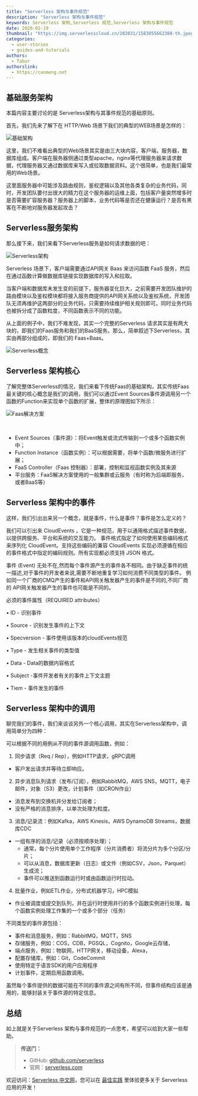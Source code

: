 ```yaml
---
title: "Serverless 架构与事件规范"
description: "Serverless 架构与事件规范"
keywords: Serverless 架构,Serverless 规范,Serverless 架构与事件规范
date: 2020-02-19
thumbnail: "https://img.serverlesscloud.cn/202031/1583055662380-th.jpeg"
categories:
  - user-stories
  - guides-and-tutorials
authors:
  - Tabor
authorslink:
  - https://canmeng.net
---
```


## 基础服务架构

本篇内容主要讨论的是 Serverless架构与其事件规范的基础原则。

首先，我们先来了解下在 HTTP/Web 场景下我们的典型的WEB场景是怎样的：

![基础架构](https://img.serverlesscloud.cn/2020219/1582071938229-0ss0kt5k5y.png)

这里，我们不难看出典型的Web场景其实是由三大块内容，客户端，服务器，数据库组成。客户端在服务器侧通过类型apache，nginx等代理服务器来请求数据，代理服务器又通过数据库来写入或拉取数据资料。这个很简单，也是我们最常用的Web场景。

这里面服务器中可能涉及路由规则，鉴权逻辑以及其他各类复杂的业务代码，同时，开发团队要付出很大的精力在这个服务器的运维上面，包括客户量突然增多时是否需要扩容服务器？服务器上的脚本，业务代码等是否还在健康运行？是否有黑客在不断地对服务器发起攻击？

## Serverless服务架构

那么接下来，我们来看下Serverless服务是如何请求数据的吧：

![Serverless架构](https://img.serverlesscloud.cn/2020219/1582071941646-2tk1dkknal.png)

Serverless 场景下，客户端需要通过API网关 Baas 来访问函数 FaaS 服务，然后在通过函数计算做数据库链接实现数据库的写入和拉取。

当客户端和数据库未发生变的前提下，服务器变化巨大，之前需要开发团队维护的路由模块以及鉴权模块都将接入服务商提供的API网关系统以及鉴权系统，开发团队无须再维护这两部分的业务代码，只需要持续维护相关规则即可。同时业务代码也被拆分成了函数粒度，不同函数表示不同的功能。

从上面的例子中，我们不难发现，其实一个完整的Serverless 请求其实是有两大块的，即我们的Faas服务和我们的BaaS服务。那么，简单叙述下Serverless，其实由两部分组成的，即我们的 Faas+Baas。

![Serverless概念](https://img.serverlesscloud.cn/2020219/1582071945749-78hlpxnphq.png)

## Serverless 架构核心

了解完整体Serverless的情况，我们来看下传统Faas的基础架构，其实传统Faas最关键的核心概念是我们的调用，我们可以通过Event Sources事件源调用另一个函数的Function来实现单个函数的扩展，整体的原理图如下所示：

![Faas解决方案](https://img.serverlesscloud.cn/2020219/1582071959211-tdpoeu8650.png)

​

- Event Sources（事件源）：将Event触发或流式传输到一个或多个函数实例中；
- Function Instance（函数实例）：可以根据需要，将单个函数/微服务进行扩展；
- FaaS Controller（Faas 控制器）：部署，控制和监视函数实例及其来源
- 平台服务：FaaS解决方案使用的一般集群或云服务（有时称为后端即服务，或者BaaS等）

## Serverless 架构中的事件

这样，我们引出出来另一个概念，就是事件，什么是事件？事件是怎么定义的？  

我们可以引出来 CloudEvents ，它是⼀种规范，⽤于以通⽤格式描述事件数据，以提供跨服务、平台和系统的交互能⼒。 事件格式指定了如何使⽤某些编码格式来序列化 CloudEvent。⽀持这些编码的兼容 CloudEvents 实现必须遵循在相应的事件格式中指定的编码规则。所有实现都必须⽀持 JSON 格式。

事件 (Event) ⽆处不在,然⽽每个事件源产⽣的事件各不相同。由于缺乏事件的统⼀描述,对于事件的开发者来说,需要不断地重复学习如何消费不同类型的事件。 例如同⼀个⼚商的CMQ产⽣的事件和API⽹关触发器产⽣的事件是不同的,不同⼚商的 API⽹关触发器产⽣的事件也可能是不同的。

必须的事件属性（REQUIRED attributes） 

• ID - 识别事件 

• Source - 识别发⽣事件的上下⽂ 

• Specversion - 事件使⽤该版本的cloudEvents规范 

• Type - 发⽣相关事件的类型值 

• Data - Data的数据内容格式 

• Subject -事件开发者有关的事件上下⽂主题 

• Tiem - 事件发⽣的事件

## Serverless 架构中的调用

聊完我们的事件，我们来谈谈另外一个核心调用，其实在Serverless架构中，调用简单分为四种：

可以根据不同的用例从不同的事件源调用函数，例如：

1. 同步请求（Req / Rep），例如HTTP请求，gRPC调用

- 客户发出请求并等待立即响应。

2. 异步消息队列请求（发布/订阅），例如RabbitMQ，AWS SNS，MQTT，电子邮件，对象（S3）更改，计划事件（如CRON作业）

- 消息发布到交换机并分发给订阅者；
- 没有严格的消息排序，以单次处理为粒度。

3. 消息/记录流：例如Kafka，AWS Kinesis，AWS DynamoDB Streams，数据库CDC

- 一组有序的消息/记录（必须按顺序处理）；
    - 通常，每个分片使用单个工作程序（分片消费者）将流分片为多个分区/分片；
    - 可以从消息，数据库更新（日志）或文件（例如CSV，Json，Parquet）生成流；
    - 事件可以推送到函数运行时或由函数运行时拉动。

4. 批量作业，例如ETL作业，分布式机器学习，HPC模拟

- 作业被调度或提交到队列，并在运行时使用并行的多个函数实例进行处理，每个函数实例处理工作集的一个或多个部分（任务）

不同类型的事件源包括：

- 事件和消息服务，例如：RabbitMQ，MQTT，SNS
- 存储服务，例如：COS，CDB，PGSQL，Cognito，Google云存储，
- 端点服务，例如：物联网，HTTP网关，移动设备，Alexa，
- 配置存储库，例如：Git，CodeCommit
- 使用特定于语言SDK的用户应用程序
- 计划事件，定期启用函数调用。

虽然每个事件提供的数据可能在不同的事件源之间有所不同，但事件结构应该是通用的，能够封装关于事件源的特定信息。


## 总结

如上就是关于Serverless 架构与事件规范的一点思考，希望可以给到大家一些帮助。

> **传送门：**
>
> - GitHub: [github.com/serverless](https://github.com/serverless/serverless/blob/master/README_CN.md) 
> - 官网：[serverless.com](https://serverless.com/)

欢迎访问：[Serverless 中文网](https://china.serverless.com)，您可以在 [最佳实践](https://china.serverless.com/best-practice/) 里体验更多关于 Serverless 应用的开发！

